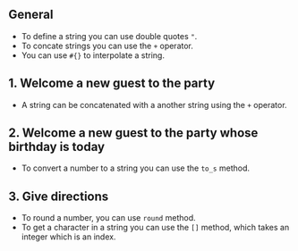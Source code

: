 ## General

- To define a string you can use double quotes `"`.
- To concate strings you can use the `+` operator.
- You can use `#{}` to interpolate a string.

## 1. Welcome a new guest to the party

- A string can be concatenated with a another string using the `+` operator.

## 2. Welcome a new guest to the party whose birthday is today

- To convert a number to a string you can use the `to_s` method.

## 3. Give directions

- To round a number, you can use `round` method.
- To get a character in a string you can use the `[]` method, which takes an integer which is an index.
